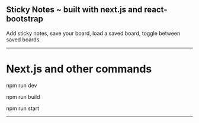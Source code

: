 ## Sticky Notes ~ built with next.js and react-bootstrap ##

Add sticky notes, save your board, load a saved board, toggle between saved boards.

---------------------------

# Next.js and other commands #

npm run dev

npm run build

npm run start

---------------------------